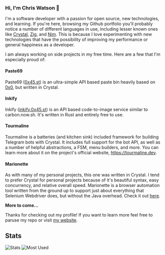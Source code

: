 ### Hi, I'm Chris Watson 👋

I'm a software developer with a passion for open source, new technologies, and learning. If you're here, browsing my Github portfolio you'll probably notice a number of different languages in use, including lesser known ones like [Crystal](https://crystal-lang.org), [Zig](https://ziglang.org), and [Nim](https://nim-lang.org). This is because I love experimenting with new technologies that have the possibility of improving my performance or general happiness as a developer.

I am always working on side projects in my free time. Here are a few that I'm especially proud of:

#### Paste69

Paste69 ([0x45.st](https://0x45.st)) is an ultra-simple API based paste bin heavily based on [0x0](https://git.0x0.st/mia/0x0), but written in Crystal.

#### Inkify

Inkify ([inkify.0x45.st](https://inkify.0x45.st)) is an API based code-to-image service similar to carbon.now.sh. It's written in Rust and entirely free to use.

#### Tourmaline

Tourmaline is a batteries (and kitchen sink) included framework for building Telegram bots with Crystal. It includes full support for the bot API, as well as a number of helpful abstractions, a FSM, menu builders, and more. You can learn more about it on the project's official website, https://tourmaline.dev.

#### Marionette

As with many of my personal projects, this one was written in Crystal. I tend to prefer Crystal for personal projects because of it's beautiful syntax, easy concurrency, and relative overall speed. Marionette is a browser automation tool written from the ground up to support just about everything that Selenium Webdriver does, but without the Java overhead. Check it out [here](https://github.com/watzon/marionette).

**More to come...**

Thanks for checking out my profile! If you want to learn more feel free to paruse my repo or visit [my website](https://watzon.tech).

## Stats

![Stats](https://github-readme-stats.vercel.app/api?username=watzon&layout=compact&hide_border=true&hide_title=true&count_private=true&include_all_commits=true&show_icons=true&bg_color=00000000&text_color=c3c6ce&icon_color=4e64f7&role=OWNER,ORGANIZATION_MEMBER,COLLABORATOR)
![Most Used](https://github-readme-stats.vercel.app/api/top-langs/?username=watzon&layout=compact&hide_border=true&show_icons=true&title_color=c3c6ce&text_color=9f9f9f&bg_color=00000000&icon_color=00000000&langs_count=8&count_private=true&role=OWNER,ORGANIZATION_MEMBER,COLLABORATOR)
